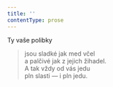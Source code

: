 ```yaml
---
title: ''
contentType: prose
---
```


Ty vaše polibky

> jsou sladké jak med včel  
> a palčivé jak z jejich žihadel.  
> A tak vždy od vás jedu  
> pln slasti — i pln jedu.
